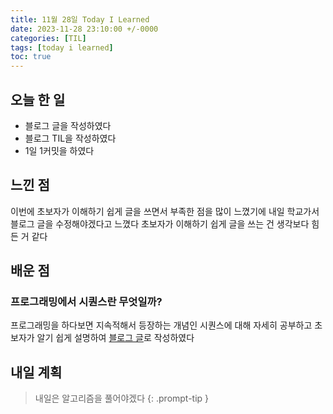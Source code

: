 ```yaml
---
title: 11월 28일 Today I Learned
date: 2023-11-28 23:10:00 +/-0000
categories: [TIL]
tags: [today i learned]
toc: true
---
```


## 오늘 한 일

* 블로그 글을 작성하였다
* 블로그 TIL을 작성하였다
* 1일 1커밋을 하였다

## 느낀 점

이번에 초보자가 이해하기 쉽게 글을 쓰면서 부족한 점을 많이 느꼈기에 내일 학교가서 블로그 글을 수정해야겠다고 느꼈다 초보자가 이해하기 쉽게 글을 쓰는 건 생각보다 힘든 거 같다

## 배운 점

### 프로그래밍에서 시퀀스란 무엇일까?

프로그래밍을 하다보면 지속적해서 등장하는 개념인 시퀀스에 대해 자세히 공부하고 초보자가 알기 쉽게 설명하여 [블로그 글](https://jangwoojun.github.io/posts/%ED%94%84%EB%A1%9C%EA%B7%B8%EB%9E%98%EB%B0%8D%EC%97%90%EC%84%9C-%EC%8B%9C%ED%80%80%EC%8A%A4%EB%9E%80-%EB%AC%B4%EC%97%87%EC%9D%BC%EA%B9%8C/)로 작성하였다

## 내일 계획

> 내일은 알고리즘을 풀어야겠다
{: .prompt-tip }

